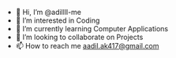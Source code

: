 - 👋 Hi, I’m @adillll-me
- 👀 I’m interested in Coding
- 🌱 I’m currently learning Computer Applications 
- 💞️ I’m looking to collaborate on Projects 
- 📫 How to reach me aadil.ak417@gmail.com

<!---
adillll-me/adillll-me is a ✨ special ✨ repository because its `README.md` (this file) appears on your GitHub profile.
You can click the Preview link to take a look at your changes.
--->
